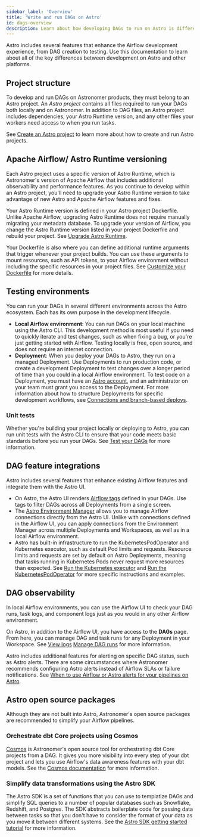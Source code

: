 ```yaml
---
sidebar_label: 'Overview'
title: 'Write and run DAGs on Astro'
id: dags-overview
description: Learn about how developing DAGs to run on Astro is different from other platforms.
---
```


Astro includes several features that enhance the Airflow development experience, from DAG creation to testing. Use this documentation to learn about all of the key differences between development on Astro and other platforms. 

## Project structure

To develop and run DAGs on Astronomer products, they must belong to an Astro project. An _Astro project_ contains all files required to run your DAGs both locally and on Astronomer. In addition to DAG files, an Astro project includes dependencies, your Astro Runtime version, and any other files your workers need access to when you run tasks.

See [Create an Astro project](cli/get-started-cli.md) to learn more about how to create and run Astro projects.

## Apache Airflow/ Astro Runtime versioning

Each Astro project uses a specific version of Astro Runtime, which is Astronomer's version of Apache Airflow that includes additional observability and performance features. As you continue to develop within an Astro project, you'll need to upgrade your Astro Runtime version to take advantage of new Astro and Apache Airflow features and fixes. 

Your Astro Runtime version is defined in your Astro project Dockerfile. Unlike Apache Airflow, upgrading Astro Runtime does not require manually migrating your metadata database. To upgrade your version of Airflow, you change the Astro Runtime version listed in your project Dockerfile and rebuild your project. See [Upgrade Astro Runtime](upgrade-runtime.md).

Your Dockerfile is also where you can define additional runtime arguments that trigger whenever your project builds. You can use these arguments to mount resources, such as API tokens, to your Airflow environment without including the specific resources in your project files. See [Customize your Dockerfile](cli/customize-dockerfile.md) for more details.

## Testing environments

You can run your DAGs in several different environments across the Astro ecosystem. Each has its own purpose in the development lifecycle. 

- **Local Airflow environment**: You can run DAGs on your local machine using the Astro CLI. This development method is most useful if you need to quickly iterate and test changes, such as when fixing a bug, or you're just getting started with Airflow. Testing locally is free, open source, and does not require an internet connection.
- **Deployment**: When you deploy your DAGs to Astro, they run on a managed Deployment. Use Deployments to run production code, or create a development Deployment to test changes over a longer period of time than you could in a local Airflow environment. To test code on a Deployment, you must have an [Astro account](log-in-to-astro.md), and an administrator on your team must grant you access to the Deployment. For more information about how to structure Deployments for specific development workflows, see [Connections and branch-based deploys](best-practices/connections-branch-deploys.md).

### Unit tests

Whether you're building your project locally or deploying to Astro, you can run unit tests with the Astro CLI to ensure that your code meets basic standards before you run your DAGs. See [Test your DAGs](https://docs.astronomer.io/astro/cli/test-your-astro-project-locally) for more information.

## DAG feature integrations

Astro includes several features that enhance existing Airflow features and integrate them with the Astro UI. 

- On Astro, the Astro UI renders [Airflow tags](https://airflow.apache.org/docs/apache-airflow/stable/howto/add-dag-tags.html) defined in your DAGs. Use tags to filter DAGs across all Deployments from a single screen.
- The [Astro Environment Manager](manage-connections-variables.md) allows you to manage Airflow connections directly from the Astro UI. Unlike with connections defined in the Airflow UI, you can apply connections from the Environment Manager across multiple Deployments and Workspaces, as well as in a local Airflow environment. 
- Astro has built-in infrastructure to run the KubernetesPodOperator and Kubernetes executor, such as default Pod limits and requests. Resource limits and requests are set by default on Astro Deployments, meaning that tasks running in Kubernetes Pods never request more resources than expected. See [Run the Kubernetes executor](kubernetes-executor.md) and [Run the KubernetesPodOperator](kubernetespodoperator.md) for more specific instructions and examples. 

## DAG observability

In local Airflow environments, you can use the Airflow UI to check your DAG runs, task logs, and component logs just as you would in any other Airflow environment.

On Astro, in addition to the Airflow UI, you have access to the **DAGs** page. From here, you can manage DAG and task runs for any Deployment in your Workspace. See [View logs](view-logs.md) [Manage DAG runs](manage-dags.md) for more information.

Astro includes additional features for alerting on specific DAG status, such as Astro alerts. There are some circumstances where Astronomer recommends configuring Astro alerts instead of Airflow SLAs or failure notifications. See [When to use Airflow or Astro alerts for your pipelines on Astro](best-practices/airflow-vs-astro-alerts.md).

## Astro open source packages

Although they are not built into Astro, Astronomer's open source packages are recommended to simplify your Airflow pipelines.

### Orchestrate dbt Core projects using Cosmos

[Cosmos](https://www.astronomer.io/cosmos/) is Astronomer's open source tool for orchestrating dbt Core projects from a DAG. It gives you more visibility into every step of your dbt project and lets you use Airflow's data awareness features with your dbt models. See the [Cosmos documentation](https://astronomer.github.io/astronomer-cosmos/) for more information.

### Simplify data transformations using the Astro SDK

The Astro SDK is a set of functions that you can use to templatize DAGs and simplify SQL queries to a number of popular databases such as Snowflake, Redshift, and Postgres. The SDK abstracts boilerplate code for passing data between tasks so that you don't have to consider the format of your data as you move it between different systems. See the [Astro SDK getting started tutorial](https://docs.astronomer.io/learn/astro-python-sdk) for more information.